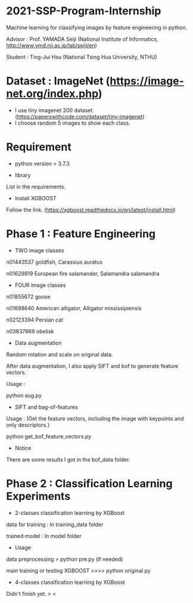 # 2021-SSP-Program-Internship
Machine learning for classifying images by feature engineering in python.

Advisor : Prof. YAMADA Seiji (National Institute of Informatics, http://www.ymd.nii.ac.jp/lab/seiji/en)

Student : Ting-Jui Hsu (National Tsing Hua University, NTHU)

# Dataset : ImageNet (https://image-net.org/index.php)

* I use tiny imagenet 200 dataset. (https://paperswithcode.com/dataset/tiny-imagenet)
* I choose random 5 images to show each class.

# Requirement

* python version > 3.7.3

* library

List in the requirements.

* Install XGBOOST

Follow the link. (https://xgboost.readthedocs.io/en/latest/install.html)

# Phase 1 : Feature Engineering
* TWO image classes 

n01443537	goldfish, Carassius auratus

n01629819	European fire salamander, Salamandra salamandra

* FOUR image classes 

n01855672	goose

n01698640	American alligator, Alligator mississipiensis

n02123394	Persian cat

n03837869	obelisk

* Data augmentation

Random rotation and scale on original data.

After data augmentation, I also apply SIFT and bof to generate feature vectors.

Usage :

python aug.py

* SIFT and bag-of-features 

Usage : (Get the feature vectors, including the image with keypoints and only descriptors.)

python get_bof_feature_vectors.py

* Notice

There are some results I got in the bof_data folder.


# Phase 2 : Classification Learning Experiments
* 2-classes classification learning by XGBoost

data for training : In training_data folder

trained model : In model folder

* Usage

data preprocessing > python pre.py (if needed)

main training or testing XGBOOST >>>> python original.py

* 4-classes classification learning by XGBoost

Didn't finish yet. > <







